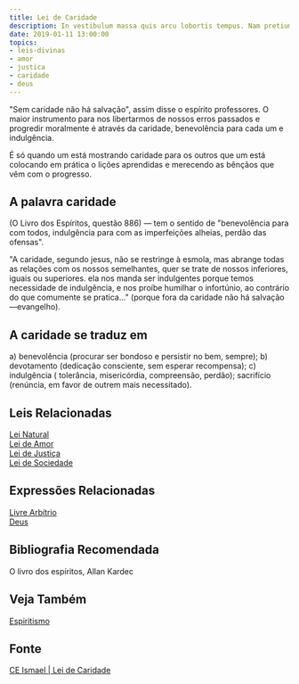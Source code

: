 ```yaml
---
title: Lei de Caridade
description: In vestibulum massa quis arcu lobortis tempus. Nam pretium arcu in odio vulputate luctus.
date: 2019-01-11 13:00:00
topics: 
- leis-divinas
- amor
- justica
- caridade
- deus
---
```


"Sem caridade não há salvação", assim disse o espírito professores. O
maior instrumento para nos libertarmos de nossos erros passados e progredir
moralmente é através da caridade, benevolência para cada um e indulgência. 

É só quando um está mostrando caridade para os outros que um está colocando em
prática o lições aprendidas e merecendo as bênçãos que vêm com o progresso. 

## A palavra caridade
(O Livro dos Espíritos, questão 886) — tem o sentido de "benevolência para com
todos, indulgência para com as imperfeições alheias, perdão das ofensas". 

"A caridade, segundo jesus, não se restringe à esmola, mas abrange todas as
relações com os nossos semelhantes, quer se trate de nossos inferiores, iguais
ou superiores. ela nos manda ser indulgentes porque temos necessidade de
indulgência, e nos proíbe humilhar o infortúnio, ao contrário do que comumente
se pratica..." (porque fora da caridade não há salvação —evangelho).

## A caridade se traduz em
a) benevolência (procurar ser bondoso e persistir no bem, sempre); 
b) devotamento (dedicação consciente, sem esperar recompensa); 
c) indulgência ( tolerância, misericórdia, compreensão, perdão); sacrifício
(renúncia, em favor de outrem mais necessitado).

## Leis Relacionadas
[Lei Natural](../natural)  
[Lei de Amor](../amor)  
[Lei de Justiça](../justica)  
[Lei de Sociedade](../sociedade)  

## Expressões Relacionadas
[Livre Arbítrio](/sobre/livre-arbitrio)  
[Deus](/sobre/deus)

## Bibliografia Recomendada
O livro dos espíritos, Allan Kardec  

## Veja Também
[Espiritismo](/espiritismo)

## Fonte
[CE Ismael | Lei de Caridade](https://www.ceismael.com.br/download/apostila/apost1.htm)

